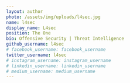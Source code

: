 ```yaml
---
layout: author
photo: /assets/img/uploads/l4sec.jpg
name: l4sec
display_name: L4sec
position: The One
bio: Offensive Security | Threat Intelligence
github_username: l4sec
# facebook_username: facebook_username
twitter_username: l4sec
# instagram_username: instagram_username
# linkedin_username: linkedin_username
# medium_username: medium_username
---
```


